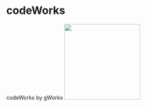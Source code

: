 # codeWorks
codeWorks by gWorks
<img src="https://www.gworks-ec.com/nia/uploads/2022/11/gWorks-EC_logo.png" width="200" height="200">

